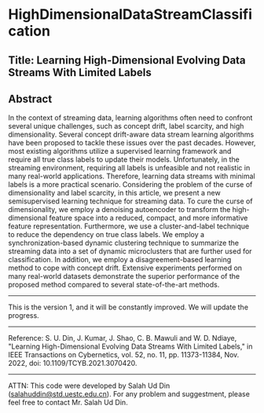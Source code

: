 # HighDimensionalDataStreamClassification
Title: Learning High-Dimensional Evolving Data Streams With Limited Labels
-------------------------------------------------------------------------------------------------------------------------------
Abstract
-------------------------------------------------------------------------------------------------------------------------------
In the context of streaming data, learning algorithms often need to confront several unique challenges, such as concept drift, label scarcity, and high dimensionality. Several concept drift-aware data stream learning algorithms have been proposed to tackle these issues over the past decades. However, most existing algorithms utilize a supervised learning framework and require all true class labels to update their models. Unfortunately, in the streaming environment, requiring all labels is unfeasible and not realistic in many real-world applications. Therefore, learning data streams with minimal labels is a more practical scenario. Considering the problem of the curse of dimensionality and label scarcity, in this article, we present a new semisupervised learning technique for streaming data. To cure the curse of dimensionality, we employ a denoising autoencoder to transform the high-dimensional feature space into a reduced, compact, and more informative feature representation. Furthermore, we use a cluster-and-label technique to reduce the dependency on true class labels. We employ a synchronization-based dynamic clustering technique to summarize the streaming data into a set of dynamic microclusters that are further used for classification. In addition, we employ a disagreement-based learning method to cope with concept drift. Extensive experiments performed on many real-world datasets demonstrate the superior performance of the proposed method compared to several state-of-the-art methods.

-------------------------------------------------------------------------------------------------------------------------------

This is the version 1, and it will be constantly improved. We will update the progress.

-------------------------------------------------------------------------------------------------------------------------------

Reference: S. U. Din, J. Kumar, J. Shao, C. B. Mawuli and W. D. Ndiaye, "Learning High-Dimensional Evolving Data Streams With Limited Labels," in IEEE Transactions on Cybernetics, vol. 52, no. 11, pp. 11373-11384, Nov. 2022, doi: 10.1109/TCYB.2021.3070420.

-------------------------------------------------------------------------------------------------------------------------------
ATTN: This code were developed by Salah Ud Din (salahuddin@std.uestc.edu.cn). For any problem and suggestment, please feel free to contact Mr. Salah Ud Din.
